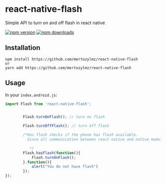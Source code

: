 # react-native-flash

Simple API to turn on and off flash in react native

[![npm version](https://img.shields.io/npm/v/react-native-flash.svg?style=flat-square)](https://www.npmjs.com/package/react-native-flash)
[![npm downloads](https://img.shields.io/npm/dm/react-native-flash.svg?style=flat-square)](https://www.npmjs.com/package/react-native-flash)

## Installation

    npm install https://github.com/mertozylmz/react-native-flash
	or
	yarn add https://github.com/mertozylmz/react-native-flash

## Usage

In your `index.android.js`:

```javascript
import Flash from 'react-native-flash';


		Flash.turnOnFlash(); // turn on flash

		Flash.turnOffFlash(); // turn off flash

		/*Has flash checks if the phone has flash available.
		  Since all communication between react native and native modules is asychrounous, it takes a success callback, and failure callback. atm both callbacks are necessary.

		   */
		Flash.hasFlash(function(){
			Flash.turnOnFlash();
		},function(){
			alert("You do not have flash")
		});
});
```